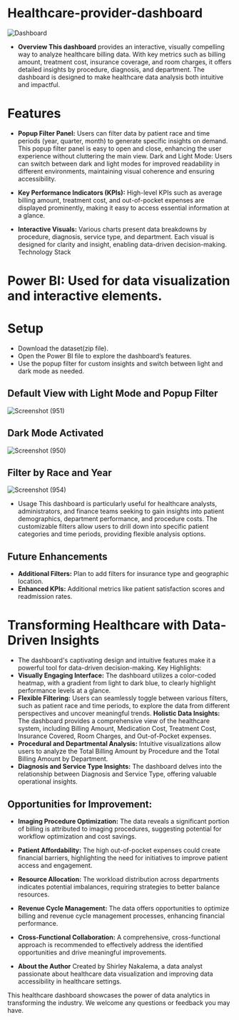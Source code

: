 # Healthcare-provider-dashboard

![Dashboard](https://github.com/user-attachments/assets/eb819d03-b009-436b-beb8-ad87dabd8162)


- **Overview This dashboard** provides an interactive, visually compelling way to analyze healthcare billing data. With key metrics such as billing amount, treatment cost, insurance coverage, and room charges, it offers detailed insights by procedure, diagnosis, and department. The dashboard is designed to make healthcare data analysis both intuitive and impactful.

# Features

- **Popup Filter Panel:** Users can filter data by patient race and time periods (year, quarter, month) to generate specific insights on demand. This popup filter panel is easy to open and close, enhancing the user experience without cluttering the main view.
Dark and Light Mode: Users can switch between dark and light modes for improved readability in different environments, maintaining visual coherence and ensuring accessibility.

- **Key Performance Indicators (KPIs):** High-level KPIs such as average billing amount, treatment cost, and out-of-pocket expenses are displayed prominently, making it easy to access essential information at a glance.
  
- **Interactive Visuals:** Various charts present data breakdowns by procedure, diagnosis, service type, and department. Each visual is designed for clarity and insight, enabling data-driven decision-making.
Technology Stack

# Power BI: Used for data visualization and interactive elements.
# Setup

- Download the dataset(zip file).
- Open the Power BI file to explore the dashboard’s features.
- Use the popup filter for custom insights and switch between light and dark mode as needed.

## Default View with Light Mode and Popup Filter
![Screenshot (951)](https://github.com/user-attachments/assets/383105fe-485d-46cb-97e1-f0f183490ba0)

## Dark Mode Activated
![Screenshot (950)](https://github.com/user-attachments/assets/732f2762-9fa5-4466-95b1-4a9caf542acb)

## Filter by Race and Year
![Screenshot (954)](https://github.com/user-attachments/assets/78b8425e-5449-4da0-a961-53d9fe125ab6)

- Usage This dashboard is particularly useful for healthcare analysts, administrators, and finance teams seeking to gain insights into patient demographics, department performance, and procedure costs. The customizable filters allow users to drill down into specific patient categories and time periods, providing flexible analysis options.

## Future Enhancements
- **Additional Filters:** Plan to add filters for insurance type and geographic location.
- **Enhanced KPIs:** Additional metrics like patient satisfaction scores and readmission rates.

# Transforming Healthcare with Data-Driven Insights
- The dashboard's captivating design and intuitive features make it a powerful tool for data-driven decision-making.
Key Highlights:
- **Visually Engaging Interface:** The dashboard utilizes a color-coded heatmap, with a gradient from light to dark blue, to clearly highlight performance levels at a glance.
- **Flexible Filtering:** Users can seamlessly toggle between various filters, such as patient race and time periods, to explore the data from different perspectives and uncover meaningful trends.
  **Holistic Data Insights:** The dashboard provides a comprehensive view of the healthcare system, including Billing Amount, Medication Cost, Treatment Cost, Insurance Covered, Room Charges, and Out-of-Pocket expenses.
- **Procedural and Departmental Analysis:** Intuitive visualizations allow users to analyze the Total Billing Amount by Procedure and the Total Billing Amount by Department.
- **Diagnosis and Service Type Insights:** The dashboard delves into the relationship between Diagnosis and Service Type, offering valuable operational insights.

## Opportunities for Improvement:
- **Imaging Procedure Optimization:** The data reveals a significant portion of billing is attributed to imaging procedures, suggesting potential for workflow optimization and cost savings.
- **Patient Affordability:** The high out-of-pocket expenses could create financial barriers, highlighting the need for initiatives to improve patient access and engagement.
- **Resource Allocation:** The workload distribution across departments indicates potential imbalances, requiring strategies to better balance resources.
- **Revenue Cycle Management:** The data offers opportunities to optimize billing and revenue cycle management processes, enhancing financial performance.
- **Cross-Functional Collaboration:** A comprehensive, cross-functional approach is recommended to effectively address the identified opportunities and drive meaningful improvements.

- **About the Author** Created by Shirley Nakalema, a data analyst passionate about healthcare data visualization and improving data accessibility in healthcare settings.

This healthcare dashboard showcases the power of data analytics in transforming the industry. We welcome any questions or feedback you may have.
